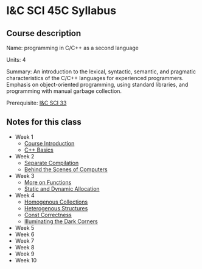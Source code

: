 # I&C SCI 45C Syllabus

## Course description

Name: programming in C/C++ as a second language

Units: 4

Summary: An introduction to the lexical, syntactic, semantic, and pragmatic characteristics of the C/C++ languages for experienced programmers. Emphasis on object-oriented programming, using standard libraries, and programming with manual garbage collection.

Prerequisite: [I&C SCI 33](../../spring-2020/ics-33/syllabus.md)

## Notes for this class

- Week 1
    - [Course Introduction](./week1/course-intro.md)
    - [C++ Basics](./week1/language-basics.md)
- Week 2
    - [Separate Compilation](./week2/separate-compilation.md)
    - [Behind the Scenes of Computers](./week2/behind-the-scenes.md)
- Week 3
    - [More on Functions](./week3/more-functions.md)
    - [Static and Dynamic Allocation](./week3/allocation.md)
- Week 4
    - [Homogenous Collections](./week4/homogenous-collections.md)
    - [Heterogenous Structures](./week4/heterogenous-structures.md)
    - [Const Correctness](./week4/const-correctness.md)
    - [Illuminating the Dark Corners](./week4/dark-corners.md)
- Week 5
- Week 6
- Week 7
- Week 8
- Week 9
- Week 10